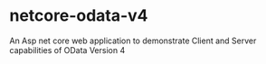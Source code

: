 # netcore-odata-v4
An Asp net core web application to demonstrate Client and Server capabilities of OData Version 4
